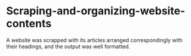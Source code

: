 # Scraping-and-organizing-website-contents
A website was scrapped with its articles arranged correspondingly with their headings, and the output was well formatted.
